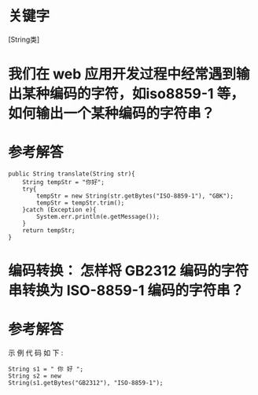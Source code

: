 # 关键字

[String类]

# 我们在 web 应用开发过程中经常遇到输出某种编码的字符，如iso8859-1 等，如何输出一个某种编码的字符串？

# 参考解答

```
public String translate(String str){
    String tempStr = "你好";
    try{
        tempStr = new String(str.getBytes("ISO-8859-1"), "GBK");
        tempStr = tempStr.trim();
    }catch (Exception e){
        System.err.println(e.getMessage());
    }
    return tempStr;
}
```
# 编码转换： 怎样将 GB2312 编码的字符串转换为 ISO-8859-1 编码的字符串？

# 参考解答
示 例 代 码 如 下 : 
```
String s1 = " 你 好 "; 
String s2 = new
String(s1.getBytes("GB2312"), "ISO-8859-1");
```